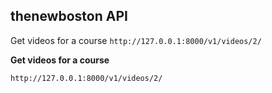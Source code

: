 ## thenewboston API

Get videos for a course
`http://127.0.0.1:8000/v1/videos/2/`

**Get videos for a course**
```
http://127.0.0.1:8000/v1/videos/2/
```
